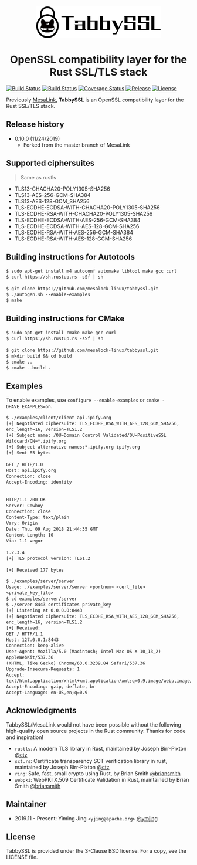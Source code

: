<p align="center"><img src="logo.png" height="86" /></p>
<h1 align="center">OpenSSL compatibility layer for the Rust SSL/TLS stack</h1>

[![Build Status](https://travis-ci.com/ymjing/tabbyssl.svg?branch=master)](https://travis-ci.com/ymjing/tabbyssl)
[![Build Status](https://dev.azure.com/tabbyssl/TabbySSL/_apis/build/status/ymjing.tabbyssl?branchName=master)](https://dev.azure.com/tabbyssl/TabbySSL/_build/latest?definitionId=1&branchName=master)
[![Coverage Status](https://codecov.io/gh/ymjing/tabbyssl/branch/master/graph/badge.svg)](https://codecov.io/gh/ymjing/tabbyssl)
[![Release](https://img.shields.io/github/release/mesalock-linux/tabbyssl.svg)](https://github.com/mesalock-linux/tabbyssl/releases)
[![License](https://img.shields.io/badge/license-BSD-blue.svg)](LICENSE)

Previously [MesaLink](https://mesalink.io), **TabbySSL** is an OpenSSL compatibility
layer for the Rust SSL/TLS stack.

## Release history
* 0.10.0 (11/24/2019)
  - Forked from the master branch of MesaLink

## Supported ciphersuites
> Same as rustls

* TLS13-CHACHA20-POLY1305-SHA256
* TLS13-AES-256-GCM-SHA384
* TLS13-AES-128-GCM_SHA256
* TLS-ECDHE-ECDSA-WITH-CHACHA20-POLY1305-SHA256
* TLS-ECDHE-RSA-WITH-CHACHA20-POLY1305-SHA256
* TLS-ECDHE-ECDSA-WITH-AES-256-GCM-SHA384
* TLS-ECDHE-ECDSA-WITH-AES-128-GCM-SHA256
* TLS-ECDHE-RSA-WITH-AES-256-GCM-SHA384
* TLS-ECDHE-RSA-WITH-AES-128-GCM-SHA256

## Building instructions for Autotools

```
$ sudo apt-get install m4 autoconf automake libtool make gcc curl
$ curl https://sh.rustup.rs -sSf | sh

$ git clone https://github.com/mesalock-linux/tabbyssl.git
$ ./autogen.sh --enable-examples
$ make
```

## Building instructions for CMake

```
$ sudo apt-get install cmake make gcc curl
$ curl https://sh.rustup.rs -sSf | sh

$ git clone https://github.com/mesalock-linux/tabbyssl.git
$ mkdir build && cd build
$ cmake ..
$ cmake --build .
```

## Examples
To enable examples, use `configure --enable-examples` or `cmake
-DHAVE_EXAMPLES=on`.

```
$ ./examples/client/client api.ipify.org
[+] Negotiated ciphersuite: TLS_ECDHE_RSA_WITH_AES_128_GCM_SHA256, enc_length=16, version=TLS1.2
[+] Subject name: /OU=Domain Control Validated/OU=PositiveSSL Wildcard/CN=*.ipify.org
[+] Subject alternative names:*.ipify.org ipify.org
[+] Sent 85 bytes

GET / HTTP/1.0
Host: api.ipify.org
Connection: close
Accept-Encoding: identity


HTTP/1.1 200 OK
Server: Cowboy
Connection: close
Content-Type: text/plain
Vary: Origin
Date: Thu, 09 Aug 2018 21:44:35 GMT
Content-Length: 10
Via: 1.1 vegur

1.2.3.4
[+] TLS protocol version: TLS1.2

[+] Received 177 bytes
```

```
$ ./examples/server/server
Usage: ./examples/server/server <portnum> <cert_file> <private_key_file>
$ cd examples/server/server
$ ./server 8443 certificates private_key
[+] Listening at 0.0.0.0:8443
[+] Negotiated ciphersuite: TLS_ECDHE_RSA_WITH_AES_128_GCM_SHA256, enc_length=16, version=TLS1.2
[+] Received:
GET / HTTP/1.1
Host: 127.0.0.1:8443
Connection: keep-alive
User-Agent: Mozilla/5.0 (Macintosh; Intel Mac OS X 10_13_2) AppleWebKit/537.36
(KHTML, like Gecko) Chrome/63.0.3239.84 Safari/537.36
Upgrade-Insecure-Requests: 1
Accept: text/html,application/xhtml+xml,application/xml;q=0.9,image/webp,image/apng
Accept-Encoding: gzip, deflate, br
Accept-Language: en-US,en;q=0.9
```

## Acknowledgments
TabbySSL/MesaLink would not have been possible without the following
high-quality open source projects in the Rust community. Thanks for code and
inspiration!

  * `rustls`: A modern TLS library in Rust, maintained by Joseph Birr-Pixton
    [@ctz](https://github.com/ctz)
  * `sct.rs`: Certificate transparency SCT verification library in rust,
    maintained by Joseph Birr-Pixton [@ctz](https://github.com/ctz)
  * `ring`: Safe, fast, small crypto using Rust, by Brian Smith
    [@briansmith](https://github.com/briansmith)
  * `webpki`: WebPKI X.509 Certificate Validation in Rust, maintained by Brian
    Smith [@briansmith](https://github.com/briansmith)

## Maintainer

 * 2019.11 - Present: Yiming Jing `<yjing@apache.org>` [@ymjing](https://github.com/ymjing)

## License
TabbySSL is provided under the 3-Clause BSD license. For a copy, see the LICENSE
file.
